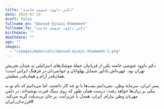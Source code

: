 ```yaml
---
title: "دکتر داوود عیوضی خامنه"
date: 2024-07-26
draft: false
fullname_en: "Davoud Eyvazi Khamemeh"
fullname_fa: "دکتر داوود عیوضی خامنه"
birthdate: ""
deathdate: ""
age: ""
images:
  - "/images/memorials/davoud-eyvazi-khamemeh-1.png"
---
```


دکتر داوود عیوضی خامنه یکی از قربانیان حملۀ موشک‌های اسرائیلی به میدان تجریش تهران بود. چهره‌اش یادآور شمایل پهلوانان و جوانمردان در فرهنگ ایرانی است؛ همان‌قدر آرام و همان‌قدر مطمئن. 

پسر ایران، سرمایۀ وطن، نمی‌دانیم بمب‌ها با تو چه کار داشتند، اما می‌دانیم که نام تو به نیکی بر زبان‌ها خواهد رفت؛ درست همان طور که روی سنگ قبرت نوشته‌اند. 
در دامن مهربان وطن بیارام. ایران، همدل با عزیزانت، بر جان بی‌بدیلت گریه می‌کند. 
#فرزندان_ایران